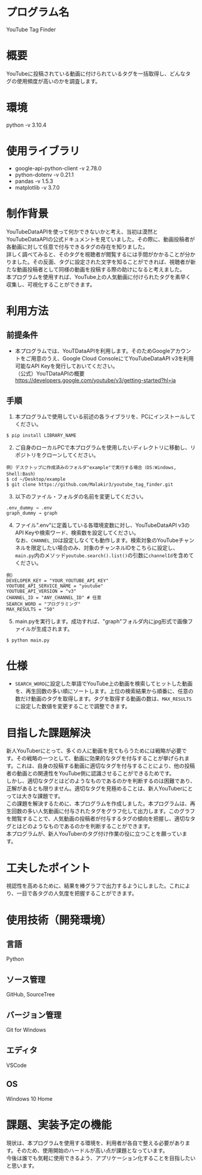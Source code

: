 # プログラム名
YouTube Tag Finder

# 概要
YouTubeに投稿されている動画に付けられているタグを一括取得し、どんなタグの使用頻度が高いのかを調査します。

# 環境
python -v 3.10.4

# 使用ライブラリ
- google-api-python-client -v 2.78.0
- python-dotenv -v 0.21.1
- pandas -v 1.5.3
- matplotlib -v 3.7.0

# 制作背景
YouTubeDataAPIを使って何かできないかと考え、当初は漠然とYouTubeDataAPIの公式ドキュメントを見ていました。その際に、動画投稿者が各動画に対して任意で付与できるタグの存在を知りました。<br>
詳しく調べてみると、そのタグを視聴者が閲覧するには手間がかかることが分かりました。その反面、タグに設定された文字を知ることができれば、視聴者が新たな動画投稿者として同様の動画を投稿する際の助けになると考えました。<br>
本プログラムを使用すれば、YouTube上の人気動画に付けられたタグを素早く収集し、可視化することができます。

# 利用方法
## 前提条件
- 本プログラムでは、YouTDataAPIを利用します。そのためGoogleアカウントをご用意のうえ、Google Cloud ConsoleにてYouTubeDataAPI v3を利用可能なAPI Keyを発行しておいてください。<br>
（公式）YouTDataAPIの概要<br>
https://developers.google.com/youtube/v3/getting-started?hl=ja

## 手順
1. 本プログラムで使用している前述の各ライブラリを、PCにインストールしてください。<br>
```
$ pip install LIBRARY_NAME
```

2. ご自身のローカルPCで本プログラムを使用したいディレクトリに移動し、リポジトリをクローンしてください。<br>
```
例）デスクトップに作成済みのフォルダ"example"で実行する場合（OS:Windows, Shell:Bash）
$ cd ~/Desktop/example
$ git clone https://github.com/Malakir3/youtube_tag_finder.git
```
3. 以下のファイル・フォルダの名前を変更してください。
```
.env_dummy → .env
graph_dummy → graph
```
4. ファイル".env"に定義している各環境変数に対し、YouTubeDataAPI v3のAPI Keyや検索ワード、検索数を設定してください。<br>
なお、`CHANNEL_ID`は設定しなくても動作します。検索対象のYouTubeチャンネルを限定したい場合のみ、対象のチャンネルIDをこちらに設定し、`main.py`内のメソッド`youtube.search().list()`の引数に`channelId`を含めてください。<br>
```txt:.env
例）
DEVELOPER_KEY = "YOUR_YOUTUBE_API_KEY"
YOUTUBE_API_SERVICE_NAME = "youtube"
YOUTUBE_API_VERSION = "v3"
CHANNEL_ID = "ANY_CHANNEL_ID" # 任意
SEARCH_WORD = "プログラミング" 
MAX_RESULTS = "50"
```

5. main.pyを実行します。成功すれば、"graph"フォルダ内にjpg形式で画像ファイルが生成されます。<br>
```
$ python main.py
```
# 仕様
- `SEARCH_WORD`に設定した単語でYouTube上の動画を検索してヒットした動画を、再生回数の多い順にソートします。上位の検索結果から順番に、任意の数だけ動画のタグを取得します。タグを取得する動画の数は、`MAX_RESULTS`に設定した数値を変更することで調整できます。
# 目指した課題解決
新人YouTuberにとって、多くの人に動画を見てもらうためには戦略が必要です。その戦略の一つとして、動画に効果的なタグを付与することが挙げられます。これは、自身の投稿する動画に適切なタグを付与することにより、他の投稿者の動画との関連性をYouTube側に認識させることができるためです。<br>
しかし、適切なタグとはどのようなものであるのかを判断するのは困難であり、正解があるとも限りません。適切なタグを見極めることは、新人YouTuberにとっては大きな課題です。<br>
この課題を解決するために、本プログラムを作成しました。本プログラムは、再生回数の多い人気動画に付与されたタグをグラフ化して出力します。このグラフを閲覧することで、人気動画の投稿者が付与するタグの傾向を把握し、適切なタグとはどのようなものであるのかを判断することができます。<br>
本プログラムが、新人YouTuberのタグ付け作業の役に立つことを願っています。

# 工夫したポイント
視認性を高めるために、結果を棒グラフで出力するようにしました。これにより、一目で各タグの人気度を把握することができます。

# 使用技術（開発環境）
## 言語
Python

## ソース管理
GitHub, SourceTree

## バージョン管理
Git for Windows

## エディタ
VSCode

## OS
Windows 10 Home

# 課題、実装予定の機能
現状は、本プログラムを使用する環境を、利用者が各自で整える必要があります。そのため、使用開始のハードルが高い点が課題となっています。<br>
今後は誰でも気軽に使用できるよう、アプリケーション化することを目指したいと思います。